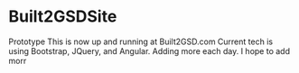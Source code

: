 # Built2GSDSite
Prototype
This is now up and running at Built2GSD.com
Current tech is using Bootstrap, JQuery, and Angular.
Adding more each day. I hope to add morr
